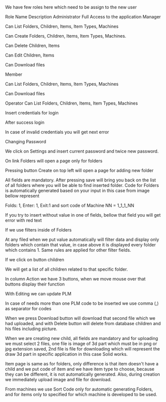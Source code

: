 
We have few roles here which need to be assign to the new user

Role Name	Description
Administrator	Full Access to the application
Manager	

Can List Folders, Children, Items, Item Types, Machines

Can Create Folders, Children, Items, Item Types, Machines.

Can Delete Children, Items

Can Edit Children, Items

Can Download files


Member	

Can List Folders, Children, Items, Item Types, Machines

Can Download files


Operator	Can List Folders, Children, Items, Item Types, Machines

Insert credentials for login 

After success login 

In case of invalid credentials you will get next error

Changing Password

We click on Settings and insert current password and twice new password.

On link Folders will open a page only for folders

Pressing button Create on top left will open a page for adding new folder

All fields are mandatory. After pressing save will bring you back on the list of all folders where you will be able to find inserted folder. Code for Folders is automatically generated based on your input in this case from image bellow represent 

Folds: 1, Enter: 1, Exit:1 and sort code of Machine NN = 1_1_1_NN

If you try to insert without value in one of fields, bellow that field you will get error with red text

If we use filters inside of Folders

At any filed when we put value automatically will filter data and display only folders which contain that value, in case above it is displayed every folder which contains 1. Same rules are applied for other filter fields.

If we click on button children

We will get a list of all children related to that specific folder.

In column Action we have 3 buttons, when we move mouse over that buttons display their function

With Editing we can update PLM 

In case of needs more than one PLM code to be inserted we use comma (,) as separator for codes

When we press Download button will download that second file which we had uploaded, and with Delete button will delete from database children and his files including picture.

When we are creating new child, all fields are mandatory and for uploading we must select 2 files, one file is image of 3d part which must be in png or jpg extension saved, 2nd file is file for downloading which will represent the draw 3d part in specific application in this case Solid works.

Item page is same as for folders, only difference is that item doesn't have a child and we put code of item and we have item type to choose, because they can be different, it is not automatically generated. Also, during creation we immediately upload image and file for download.




From machines we use Sort Code only for automatic generating Folders, and for items only to specified for which machine is developed to be used.
